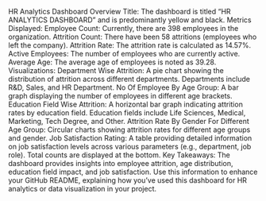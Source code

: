 HR Analytics Dashboard Overview
Title: The dashboard is titled “HR ANALYTICS DASHBOARD” and is predominantly yellow and black.
Metrics Displayed:
Employee Count: Currently, there are 398 employees in the organization.
Attrition Count: There have been 58 attritions (employees who left the company).
Attrition Rate: The attrition rate is calculated as 14.57%.
Active Employees: The number of employees who are currently active.
Average Age: The average age of employees is noted as 39.28.
Visualizations:
Department Wise Attrition:
A pie chart showing the distribution of attrition across different departments.
Departments include R&D, Sales, and HR Department.
No Of Employee By Age Group:
A bar graph displaying the number of employees in different age brackets.
Education Field Wise Attrition:
A horizontal bar graph indicating attrition rates by education field.
Education fields include Life Sciences, Medical, Marketing, Tech Degree, and Other.
Attrition Rate By Gender For Different Age Group:
Circular charts showing attrition rates for different age groups and gender.
Job Satisfaction Rating:
A table providing detailed information on job satisfaction levels across various parameters (e.g., department, job role).
Total counts are displayed at the bottom.
Key Takeaways:
The dashboard provides insights into employee attrition, age distribution, education field impact, and job satisfaction.
Use this information to enhance your GitHub README, explaining how you’ve used this dashboard for HR analytics or data visualization in your project.

